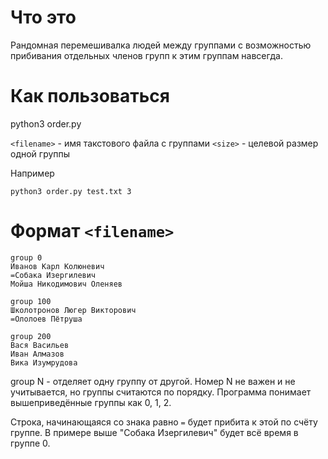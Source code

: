 # Что это
Рандомная перемешивалка людей между группами с возможностью прибивания отдельных членов групп к этим группам навсегда.

# Как пользоваться
python3 order.py <filename> <size>

`<filename>` - имя такстового файла с группами
`<size>` - целевой размер одной группы

Например
```
python3 order.py test.txt 3
```

# Формат `<filename>`
```
group 0
Иванов Карл Колюневич
=Собака Изергилевич
Мойша Никодимович Оленяев

group 100
Школотронов Люгер Викторович
=Ололоев Пётруша

group 200
Вася Васильев
Иван Алмазов
Вика Изумрудова
```

group N - отделяет одну группу от другой. Номер N не важен и не учитывается, но группы считаются по порядку. Программа понимает вышеприведённые группы как 0, 1, 2.

Строка, начинающаяся со знака равно `=` будет прибита к этой по счёту группе. В примере выше "Собака Изергилевич" будет всё время в группе 0.

